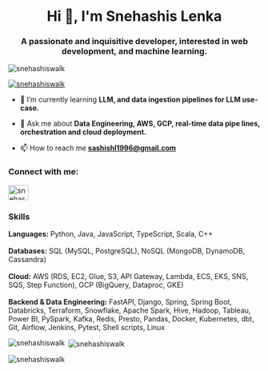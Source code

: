 <h1 align="center">Hi 👋, I'm Snehashis Lenka</h1>
<h3 align="center">A passionate and inquisitive developer, interested in web development, and machine learning.</h3>

<p align="left"> <img src="https://komarev.com/ghpvc/?username=snehashiswalk&label=Profile%20views&color=brightgreen&style=flat" alt="snehashiswalk" /> </p>

<p align="left"> <a href="https://github.com/ryo-ma/github-profile-trophy"><img src="https://github-profile-trophy.vercel.app/?username=snehashiswalk" alt="snehashiswalk" /></a> </p>

- 🌱 I’m currently learning **LLM, and data ingestion pipelines for LLM use-case.**

- 💬 Ask me about **Data Engineering, AWS, GCP, real-time data pipe lines, orchestration and cloud deployment.**

- 📫 How to reach me **sashishl1996@gmail.com**

<h3 align="left">Connect with me:</h3>
<p align="left">
<a href="https://www.linkedin.com/in/snehashis-lenka/" target="blank"><img align="center" src="https://raw.githubusercontent.com/rahuldkjain/github-profile-readme-generator/master/src/images/icons/Social/linked-in-alt.svg" alt="snehashislenka321" height="30" width="40" /></a>
</p>

<h3>Skills</h3>
<p>
  <strong>Languages:</strong> Python, Java, JavaScript, TypeScript, Scala, C++ </br></br>
  <strong>Databases:</strong> SQL (MySQL, PostgreSQL), NoSQL (MongoDB, DynamoDB, Cassandra) </br></br>
  <strong>Cloud:</strong> AWS (RDS, EC2, Glue, S3, API Gateway, Lambda, ECS, EKS, SNS, SQS, Step Function), GCP (BigQuery, Dataproc, GKE) </br></br>
  <strong>Backend & Data Engineering:</strong> FastAPI, Django, Spring, Spring Boot, Databricks, Terraform, Snowflake, Apache Spark, Hive, Hadoop,
  Tableau, Power BI, PySpark, Kafka, Redis, Presto, Pandas, Docker, Kubernetes, dbt, Git, Airflow, Jenkins, Pytest, Shell scripts, Linux
</p>

<p><img align="left" src="https://github-readme-stats.vercel.app/api/top-langs?username=snehashiswalk&show_icons=true&locale=en&layout=compact" alt="snehashiswalk" /></p>

<p>&nbsp;<img align="center" src="https://github-readme-stats.vercel.app/api?username=snehashiswalk&show_icons=true&locale=en" alt="snehashiswalk" /></p>

<p><img align="center" src="https://github-readme-streak-stats.herokuapp.com/?user=snehashiswalk&" alt="snehashiswalk" /></p>
